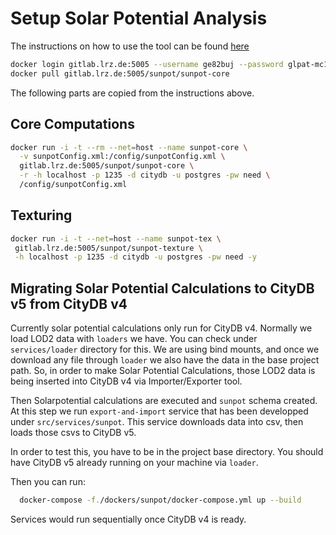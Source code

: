 # Setup Solar Potential Analysis
The instructions on how to use the tool can be found [here](https://advanced-gis-for-ee.netlify.app/software-lab-2/solar-potential-analysis)

```bash
docker login gitlab.lrz.de:5005 --username ge82buj --password glpat-mc1S_YrzT9XPJ-NgsVtu
docker pull gitlab.lrz.de:5005/sunpot/sunpot-core
```

The following parts are copied from the instructions above.
## Core Computations
```bash
docker run -i -t --rm --net=host --name sunpot-core \
  -v sunpotConfig.xml:/config/sunpotConfig.xml \
  gitlab.lrz.de:5005/sunpot/sunpot-core \
  -r -h localhost -p 1235 -d citydb -u postgres -pw need \
  /config/sunpotConfig.xml
```
## Texturing
```bash
docker run -i -t --net=host --name sunpot-tex \
 gitlab.lrz.de:5005/sunpot/sunpot-texture \
 -h localhost -p 1235 -d citydb -u postgres -pw need -y
```

## Migrating Solar Potential Calculations to CityDB v5 from CityDB v4
Currently solar potential calculations only run for CityDB v4.
Normally we load LOD2 data with `loaders` we have. You can check under `services/loader` directory for this.
We are using bind mounts, and once we download any file through `loader` we also have the data in the base project path.
So, in order to make Solar Potential Calculations, those LOD2 data is being inserted into CityDB v4 via Importer/Exporter tool.

Then Solarpotential calculations are executed and `sunpot` schema created.
At this step we run `export-and-import` service that has been developped under `src/services/sunpot`.
This service downloads data into csv, then loads those csvs to CityDB v5.

In order to test this, you have to be in the project base directory.
You should have CityDB v5 already running on your machine via `loader`.

Then you can run:
```bash
  docker-compose -f./dockers/sunpot/docker-compose.yml up --build
```

Services would run sequentially once CityDB v4 is ready.
